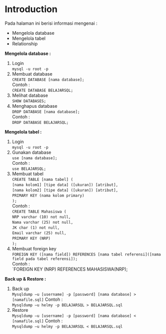# Introduction
Pada halaman ini berisi informasi mengenai :
- Mengelola database
- Mengelola tabel
- Relationship


**Mengelola database :**
1. Login\
`mysql -u root -p`
2. Membuat database\
`CREATE DATABASE [nama database];`\
Contoh :\
`CREATE DATABASE BELAJARSQL;`
3. Melihat database\
`SHOW DATABASES;`
4. Menghapus database\
`DROP DATABASE [nama database];`\
Contoh :\
`DROP DATABASE BELAJARSQL;`

**Mengelola tabel :**
1. Login\
`mysql -u root -p`
2. Gunakan database\
`use [nama database];`\
Contoh :\
`use BELAJARSQL;`
3. Membuat tabel\
`CREATE TABLE [nama tabel] (`\
`[nama kolom1] [tipe data] ([ukuran]) [atribut],`\
`[nama kolom2] [tipe data] ([ukuran]) [atribut],`\
`PRIMARY KEY (nama kolom primary)`\
`);`\
Contoh :\
`CREATE TABLE Mahasiswa (`\
`NRP varchar (10) not null,`\
`Nama varchar (25) not null,`\
`JK char (1) not null,`\
`Email varchar (25) null,`\
`PRIMARY KEY (NRP)`\
`);`
4. Membuat foreign key \
`FOREIGN KEY ([nama field]) REFERENCES [nama tabel referensi]([nama field pada tabel referensi]);`\
Contoh :\
`FOREIGN KEY (NRP) REFERENCES MAHASISWA(NRP);

**Back up & Restore :**
1. Back up \
`Mysqldump –u [username] -p [password] [nama database] > [namafile.sql]`
Contoh :\
`Mysqldump –u helmy -p BELAJARSQL > BELAJARSQL.sql`
2. Restore \
`Mysqldump –u [username] -p [password] [nama database] < [namafile.sql]`
Contoh :\
`Mysqldump –u helmy -p BELAJARSQL < BELAJARSQL.sql`
